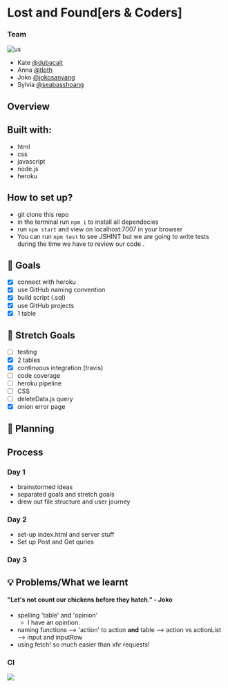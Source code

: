 # Lost and Found[ers & Coders]

### Team
![us](https://66.media.tumblr.com/eb93cd5c834fd19f1a9d43d19d5e3c31/tumblr_po9yed58uP1xr12cso1_r2_500.gif)
* Kate [@dubacait](https://github.com/dubhcait)
* Anna [@tloth](https://github.com/tloth)
* Joko [@jokosanyang](https://github.com/jokosanyang)
* Sylvia [@seabasshoang](https://github.com/seabasshoang)

## Overview

## Built with:
* html
* css
* javascript
* node.js
* heroku

## How to set up?
- git clone this repo
- in the terminal run `npm i` to install all dependecies 
- run `npm start` and view on localhost:7007 in your browser
- You can run `npm test` to see JSHINT but we are going to write tests during the time we have to review our code .

## 🎯 Goals
- [x] connect with heroku
- [x] use GitHub naming convention
- [x] build script (.sql)
- [x] use GitHub projects
- [x] 1 table
## 🎳 Stretch Goals
- [ ] testing
- [x] 2 tables
- [x] continuous integration (travis)
- [ ] code coverage
- [ ] heroku pipeline
- [ ] CSS
- [ ] deleteData.js query
- [x] onion error page

## 📝 Planning 

## Process

### Day 1
* brainstormed ideas
* separated goals and stretch goals
* drew out file structure and user journey

### Day 2
* set-up index.html and server stuff
* Set up Post and Get quries 

### Day 3

## 💡 Problems/What we learnt
#### "Let's not count our chickens before they hatch." - Joko

* spelling 'table' and 'opinion'
    * I have an opintion.
* naming functions --> 'action' to action **and** table --> action vs actionList --> input and inputRow
* using fetch! so much easier than xhr requests!

### CI

![](https://i.imgur.com/cVjsEVe.png)

